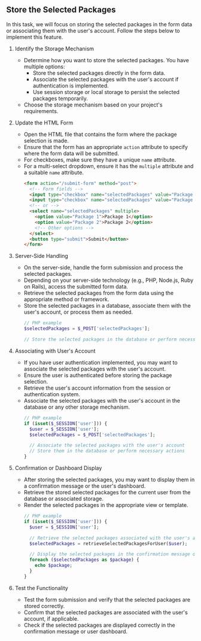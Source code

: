 

## Store the Selected Packages

In this task, we will focus on storing the selected packages in the form data or associating them with the user's account. Follow the steps below to implement this feature.

1. Identify the Storage Mechanism
   - Determine how you want to store the selected packages. You have multiple options:
     - Store the selected packages directly in the form data.
     - Associate the selected packages with the user's account if authentication is implemented.
     - Use session storage or local storage to persist the selected packages temporarily.
   - Choose the storage mechanism based on your project's requirements.

2. Update the HTML Form
   - Open the HTML file that contains the form where the package selection is made.
   - Ensure that the form has an appropriate `action` attribute to specify where the form data will be submitted.
   - For checkboxes, make sure they have a unique `name` attribute.
   - For a multi-select dropdown, ensure it has the `multiple` attribute and a suitable `name` attribute.
     ```html
     <form action="/submit-form" method="post">
       <!-- Form fields -->
       <input type="checkbox" name="selectedPackages" value="Package 1">
       <input type="checkbox" name="selectedPackages" value="Package 2">
       <!-- or -->
       <select name="selectedPackages" multiple>
         <option value="Package 1">Package 1</option>
         <option value="Package 2">Package 2</option>
         <!-- Other options -->
       </select>
       <button type="submit">Submit</button>
     </form>
     ```

3. Server-Side Handling
   - On the server-side, handle the form submission and process the selected packages.
   - Depending on your server-side technology (e.g., PHP, Node.js, Ruby on Rails), access the submitted form data.
   - Retrieve the selected packages from the form data using the appropriate method or framework.
   - Store the selected packages in a database, associate them with the user's account, or process them as needed.
     ```php
     // PHP example
     $selectedPackages = $_POST['selectedPackages'];

     // Store the selected packages in the database or perform necessary actions
     ```

4. Associating with User's Account
   - If you have user authentication implemented, you may want to associate the selected packages with the user's account.
   - Ensure the user is authenticated before storing the package selection.
   - Retrieve the user's account information from the session or authentication system.
   - Associate the selected packages with the user's account in the database or any other storage mechanism.
     ```php
     // PHP example
     if (isset($_SESSION['user'])) {
       $user = $_SESSION['user'];
       $selectedPackages = $_POST['selectedPackages'];

       // Associate the selected packages with the user's account
       // Store them in the database or perform necessary actions
     }
     ```

5. Confirmation or Dashboard Display
   - After storing the selected packages, you may want to display them in a confirmation message or the user's dashboard.
   - Retrieve the stored selected packages for the current user from the database or associated storage.
   - Render the selected packages in the appropriate view or template.
     ```php
     // PHP example
     if (isset($_SESSION['user'])) {
       $user = $_SESSION['user'];

       // Retrieve the selected packages associated with the user's account
       $selectedPackages = retrieveSelectedPackagesForUser($user);

       // Display the selected packages in the confirmation message or user dashboard
       foreach ($selectedPackages as $package) {
         echo $package;
       }
     }
     ```

6. Test the Functionality
   - Test the form submission and verify that the selected packages are stored correctly.
   - Confirm that the selected packages are associated with the user's account, if applicable.
   - Check if the selected packages are displayed correctly in the confirmation message or user dashboard.
